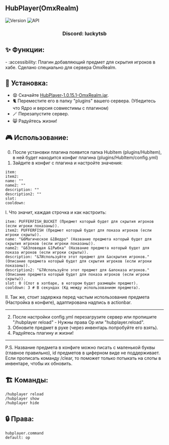 ## HubPlayer(OmxRealm)

![Version](https://img.shields.io/badge/Версия-1.0.15.1-blue.svg)
![API](https://img.shields.io/badge/Spigot%201.21%2B-blue.svg)

<h3 align="center">Discord: luckytsb</h3>

## ✨ Функции:

-️ :accessibility: Плагин добавляющий предмет для скрытия игроков в хабе. Сделано специально для сервера OmxRealm.

## 🚀 Установка:

- 😧 Скачайте <a href="https://github.com/Hacker123ter/HubPlayer-OmxRealm/raw/HubPlayer/target/HubPlayer-1.0.15.1-OmxRealm.jar" target="_blank">HubPlayer-1.0.15.1-OmxRealm.jar</a>.
- 🐈 Переместите его в папку "plugins" вашего сервера. (Убедитесь что Ядро и версия совместимы с плагином)
- 🪄 Перезапустите сервер.
- 😸 Радуйтесь жизни!

## 🎮 Использование:

0. После установки плагина появится папка HubItem (plugins/HubItem), в ней будет находится конфиг плагина (plugins/HubItem/config.yml)
1. Зайдите в конфиг с плагина и настройте значения:
```
item: 
item2: 
name: ""
name2: ""
description: ""
description2: ""
slot:
cooldown:
```
I. Что значит, каждая строчка и как настроить:
```
item: PUFFERFISH_BUCKET (Предмет который будет для скрытия игроков (если игроки показаны)).
item2: PUFFERFISH (Предмет который будет для показа игроков (если игроки скрыты)).
name: "&6Магическое &1Ведро" (Название предмета который будет для скрытия игроков (если игроки показаны)).
name2: "&6Зловещая &1Рыбка" (Название предмета который будет для показа игроков (если игроки скрыты)).
description: "&7Используйте этот предмет для &aскрытия игроков." (Описание предмета который будет для скрытия игроков (если игроки показаны)).
description2: "&7Используйте этот предмет для &aпоказа игроков." (Описание предмета который будет для показа игроков (если игроки скрыты)).
slot: 0 (Слот в хотбаре, в котором будет размещён предмет).
cooldown: 3 # В секундах (Кд между использованием предмета).
```
II. Так же, стоит задержка перед частым использование предмета (Настройка в конфиге), адаптирована надпись в actionbar.
_____________________________________________________________________________________________
2. После настройки config.yml перезагрузите сервер или пропишите "/hubplayer reload" - Нужны права Op или "hubplayer.reload".
3. Обновите предмет в руке (через инвентарь попробуйте его взять).
4. Радуйтесь плагину и жизни!
_____________________________________________________________________________________________
P.S. Название предмета в конфиге можно писать с маленькой буквы (главное правильно), id предметов в циферном виде не поддерживает. Если прописать команду /clear, то поможет только потыкать на слоты в инвентаре, чтобы их обновить.

## 🏗️ Команды:
```
/hubplayer reload
/hubplayer show
/hubplayer hide
```

## 🔒 Права:
```
hubplayer.command
default: op
```
